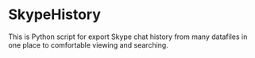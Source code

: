 # SkypeHistory

This is Python script for export Skype chat history from many datafiles in one place to comfortable viewing and searching.

